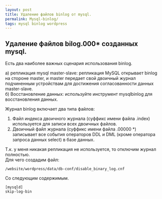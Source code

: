 ```yaml
---
layout: post
title: Удаление файлов binlog от mysql.
permalink: Mysql-binlog/
tags: mysql binlog wordpress
---
```

Удаление файлов bilog.000* созданных mysql.
---

 Есть два наиболее важных сценария использования binlog.

а) репликация mysql master-slave: репликация MySQL открывает binlog на стороне master, и master передает свой двоичный журнал подчиненным устройствам для достижения согласованности данных master-slave.  
б) Восстановление данных: используйте инструмент mysqlbinlog для восстановления данных.  

Журнал binlog включает два типа файлов:  
1) Файл индекса двоичного журнала (суффикс имени файла .index) используется для записи всех двоичных файлов.
2) Двоичный файл журнала (суффикс имени файла .00000 *) записывает все события операторов DDL и DML (кроме оператора запроса данных select) в базе данных.

Т.к. у меня никакая репликация не используется, то отключим журнал полностью.  
Для чего создадим файл:
```
/website/wordpress/data/db-conf/disable_binary_log.cnf
```
Со следующим содержимым.
```
[mysqld]
skip-log-bin
```